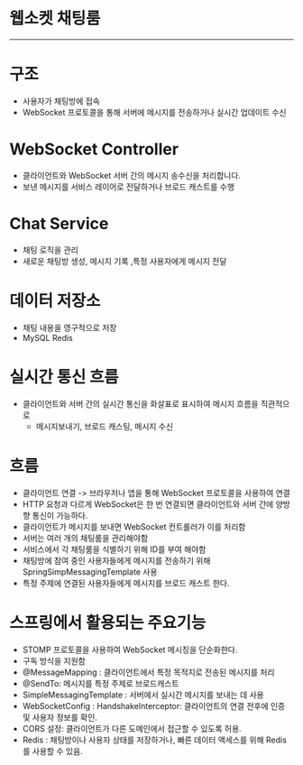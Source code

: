 # 웹소켓 채팅룸 

---
# 구조 

- 사용자가 채팅방에 접속
- WebSocket 프로토콜을 통해 서버에 메시지를 전송하거나 실시간 업데이트 수신


# WebSocket Controller 
- 클라이언트와 WebSocket 서버 간의 메시지 송수신을 처리합니다. 
- 보낸 메시지를 서비스 레이어로 전달하거나 브로드 캐스트를 수행 


# Chat Service 
- 채팅 로직을 관리 
- 새로운 채팅방 생성, 메시지 기록 ,특정 사용자에게 메시지 전달 


# 데이터 저장소 
- 채팅 내용을 영구적으로 저장
- MySQL Redis 



# 실시간 통신 흐름 
- 클라이언트와 서버 간의 실시간 통신을 화살표로 표시하여 메시지 흐름을 직관적으로
  - 메시지보내기, 브로드 캐스팅, 메시지 수신 
  



# 흐름 
- 클라이언트 연결 -> 브라우저나 앱을 통해 WebSocket 프로토콜을 사용하여 연결
- HTTP 요청과 다르게 WebSocket은 한 번 연결되면 클라이언트와 서버 간에 양방향 통신이 가능하다.
- 클라이언트가 메시지를 보내면 WebSocket 컨트롤러가 이를 처리함 
- 서버는 여러 개의 채팅룸을 관리해야함 
- 서비스에서 각 채팅룸을 식별하기 위해 ID를 부여 해야함 
- 채팅방에 참여 중인 사용자들에게 메시지를 전송하기 위해 SpringSimpMessagingTemplate 사용 
- 특정 주제에 연결된 사용자들에게 메시지를 브로드 캐스트 한다. 


# 스프링에서 활용되는 주요기능 
- STOMP 프로토콜을 사용하여 WebSocket 메시징을 단순화한다.
- 구독 방식을 지원함
- @MessageMapping : 클라이언트에서 특정 목적지로 전송된 메시지를 처리 
- @SendTo: 메시지를 특정 주제로 브로드캐스트
- SimpleMessagingTemplate : 서버에서 실시간 메시지를 보내는 데 사용
- WebSocketConfig : HandshakeInterceptor: 클라이언트의 연결 전후에 인증 및 사용자 정보를 확인.
- CORS 설정: 클라이언트가 다른 도메인에서 접근할 수 있도록 허용.
-  Redis : 채팅방이나 사용자 상태를 저장하거나, 빠른 데이터 액세스를 위해 Redis를 사용할 수 있음.
